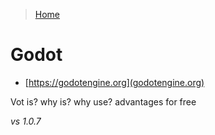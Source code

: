 > [Home](../README.md) 

# Godot

- [https://godotengine.org](godotengine.org)

Vot is?
why is?
why use?
advantages
for free

_vs 1.0.7_
